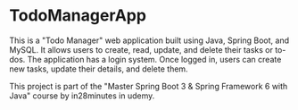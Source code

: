# TodoManagerApp

This is  a "Todo Manager" web application built using Java, Spring Boot, and MySQL. It allows users to create, read, update, and delete their tasks or to-dos.
The application has a login system. Once logged in, users can create new tasks, update their details, and delete them.

This project is part of the "Master Spring Boot 3 & Spring Framework 6 with Java" course by in28minutes in udemy.
